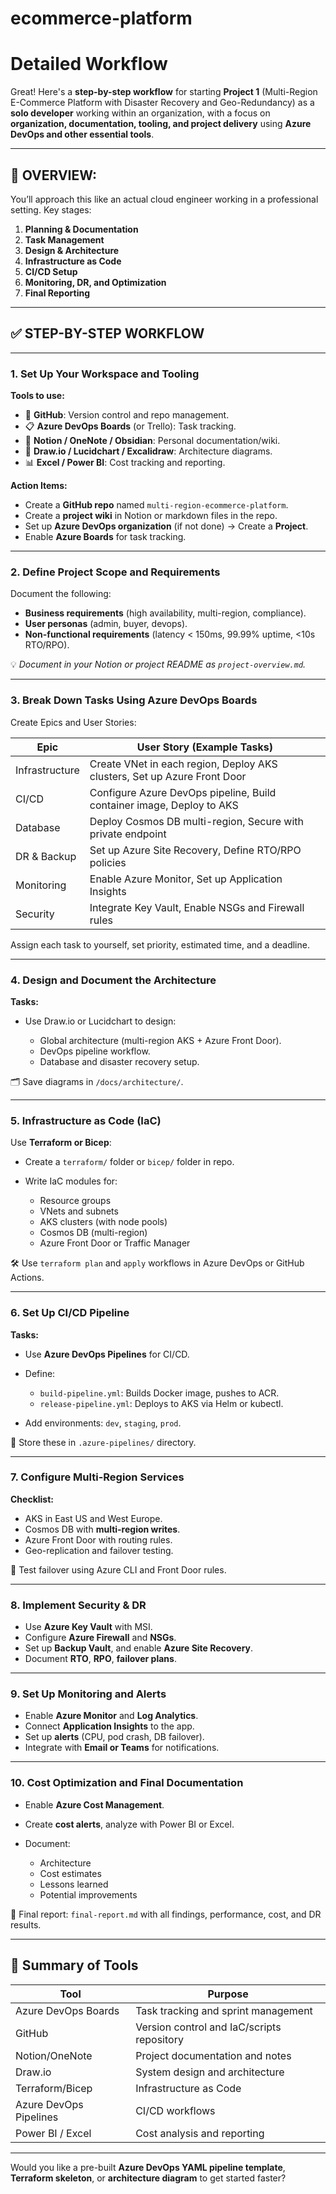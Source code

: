# ecommerce-platform
# Detailed Workflow 

Great! Here's a **step-by-step workflow** for starting **Project 1** (Multi-Region E-Commerce Platform with Disaster Recovery and Geo-Redundancy) as a **solo developer** working within an organization, with a focus on **organization, documentation, tooling, and project delivery** using **Azure DevOps and other essential tools**.

---

## 🧭 OVERVIEW:

You’ll approach this like an actual cloud engineer working in a professional setting. Key stages:

1. **Planning & Documentation**
2. **Task Management**
3. **Design & Architecture**
4. **Infrastructure as Code**
5. **CI/CD Setup**
6. **Monitoring, DR, and Optimization**
7. **Final Reporting**

---

## ✅ STEP-BY-STEP WORKFLOW

---

### **1. Set Up Your Workspace and Tooling**

**Tools to use:**

* 📁 **GitHub**: Version control and repo management.
* 📋 **Azure DevOps Boards** (or Trello): Task tracking.
* 📄 **Notion / OneNote / Obsidian**: Personal documentation/wiki.
* 📐 **Draw\.io / Lucidchart / Excalidraw**: Architecture diagrams.
* 📊 **Excel / Power BI**: Cost tracking and reporting.

**Action Items:**

* Create a **GitHub repo** named `multi-region-ecommerce-platform`.
* Create a **project wiki** in Notion or markdown files in the repo.
* Set up **Azure DevOps organization** (if not done) → Create a **Project**.
* Enable **Azure Boards** for task tracking.

---

### **2. Define Project Scope and Requirements**

Document the following:

* **Business requirements** (high availability, multi-region, compliance).
* **User personas** (admin, buyer, devops).
* **Non-functional requirements** (latency < 150ms, 99.99% uptime, <10s RTO/RPO).

💡 *Document in your Notion or project README as `project-overview.md`.*

---

### **3. Break Down Tasks Using Azure DevOps Boards**

Create Epics and User Stories:

| Epic           | User Story (Example Tasks)                                               |
| -------------- | ------------------------------------------------------------------------ |
| Infrastructure | Create VNet in each region, Deploy AKS clusters, Set up Azure Front Door |
| CI/CD          | Configure Azure DevOps pipeline, Build container image, Deploy to AKS    |
| Database       | Deploy Cosmos DB multi-region, Secure with private endpoint              |
| DR & Backup    | Set up Azure Site Recovery, Define RTO/RPO policies                      |
| Monitoring     | Enable Azure Monitor, Set up Application Insights                        |
| Security       | Integrate Key Vault, Enable NSGs and Firewall rules                      |

Assign each task to yourself, set priority, estimated time, and a deadline.

---

### **4. Design and Document the Architecture**

**Tasks:**

* Use Draw\.io or Lucidchart to design:

  * Global architecture (multi-region AKS + Azure Front Door).
  * DevOps pipeline workflow.
  * Database and disaster recovery setup.

🗂 Save diagrams in `/docs/architecture/`.

---

### **5. Infrastructure as Code (IaC)**

Use **Terraform or Bicep**:

* Create a `terraform/` folder or `bicep/` folder in repo.
* Write IaC modules for:

  * Resource groups
  * VNets and subnets
  * AKS clusters (with node pools)
  * Cosmos DB (multi-region)
  * Azure Front Door or Traffic Manager

🛠 Use `terraform plan` and `apply` workflows in Azure DevOps or GitHub Actions.

---

### **6. Set Up CI/CD Pipeline**

**Tasks:**

* Use **Azure DevOps Pipelines** for CI/CD.
* Define:

  * `build-pipeline.yml`: Builds Docker image, pushes to ACR.
  * `release-pipeline.yml`: Deploys to AKS via Helm or kubectl.
* Add environments: `dev`, `staging`, `prod`.

📌 Store these in `.azure-pipelines/` directory.

---

### **7. Configure Multi-Region Services**

**Checklist:**

* AKS in East US and West Europe.
* Cosmos DB with **multi-region writes**.
* Azure Front Door with routing rules.
* Geo-replication and failover testing.

🧪 Test failover using Azure CLI and Front Door rules.

---

### **8. Implement Security & DR**

* Use **Azure Key Vault** with MSI.
* Configure **Azure Firewall** and **NSGs**.
* Set up **Backup Vault**, and enable **Azure Site Recovery**.
* Document **RTO**, **RPO**, **failover plans**.

---

### **9. Set Up Monitoring and Alerts**

* Enable **Azure Monitor** and **Log Analytics**.
* Connect **Application Insights** to the app.
* Set up **alerts** (CPU, pod crash, DB failover).
* Integrate with **Email or Teams** for notifications.

---

### **10. Cost Optimization and Final Documentation**

* Enable **Azure Cost Management**.
* Create **cost alerts**, analyze with Power BI or Excel.
* Document:

  * Architecture
  * Cost estimates
  * Lessons learned
  * Potential improvements

📄 Final report: `final-report.md` with all findings, performance, cost, and DR results.

---

## 🧰 Summary of Tools

| Tool                   | Purpose                                    |
| ---------------------- | ------------------------------------------ |
| Azure DevOps Boards    | Task tracking and sprint management        |
| GitHub                 | Version control and IaC/scripts repository |
| Notion/OneNote         | Project documentation and notes            |
| Draw\.io               | System design and architecture             |
| Terraform/Bicep        | Infrastructure as Code                     |
| Azure DevOps Pipelines | CI/CD workflows                            |
| Power BI / Excel       | Cost analysis and reporting                |

---

Would you like a pre-built **Azure DevOps YAML pipeline template**, **Terraform skeleton**, or **architecture diagram** to get started faster?

